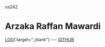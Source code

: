 os242

# Arzaka Raffan Mawardi

[LOG](TXT/mylog.txt){:target="_blank"} --- [GITHUB](https://github.com/ArzakaRaffan/os242/)
